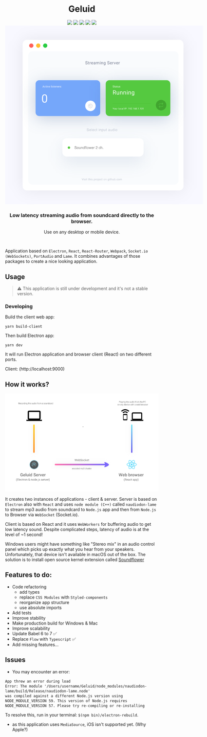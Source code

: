 <div align="center">
  <h1>Geluid</h1>

  <img src="https://img.shields.io/github/issues/kulek1/geluid.svg?style=flat-square" />
  <img src="https://img.shields.io/david/dev/kulek1/geluid.svg?style=flat-square" />
  <img src="https://img.shields.io/github/license/kulek1/geluid.svg?color=%2344cc12%3B&style=flat-square" />
  <img src="https://img.shields.io/github/package-json/v/kulek1/geluid.svg?style=flat-square" />
  <img src="https://img.shields.io/github/package-json/dependency-version/kulek1/geluid/react.svg?style=flat-square" />
  <br/>
  <img src="https://raw.githubusercontent.com/kulek1/readmeimages/master/geluid.png" style="max-width: 650px"/>
  <h3>Low latency streaming audio from soundcard directly to the browser.</h3>
  <p>Use on any desktop or mobile device.</p>
</div>

<br/>

Application based on `Electron`, `React`, `React-Router`, `Webpack`, `Socket.io (WebSockets)`, `PortAudio` and `Lame`.
It combines advantages of those packages to create a nice looking application.

## Usage

> :warning: This application is still under development and it's not a stable version.

### Developing

Build the client web app:

```
yarn build-client
```

Then build Electron app:

```
yarn dev
```

It will run Electron application and browser client (React) on two different ports.

Client: (http://localhost:9000)

## How it works?

<div align="center">
  <img src="https://raw.githubusercontent.com/kulek1/readmeimages/master/geluid-how-it-works.png" />
</div>

It creates two instances of applications - client & server.
Server is based on `Electron` also with `React` and uses `node module (C++)` called `naudiodon-lame` to stream mp3 audio from soundcard to `Node.js` app and then from `Node.js` to Browser via `WebSocket` (Socket.io).

Client is based on React and it uses `WebWorkers` for buffering audio to get low latency sound.
Despite complicated steps, latency of audio is at the level of ~1 second!

Windows users might have something like "Stereo mix" in an audio control panel which picks up exactly what you hear from your speakers. Unfortunately, that device isn't available in macOS out of the box. The solution is to install open source kernel extension called [Soundflower](https://rogueamoeba.com/freebies/soundflower/)

## Features to do:

- Code refactoring
  - add types
  - replace `CSS Modules` with `Styled-components`
  - reorganize app structure
  - use absolute imports
- Add tests
- Improve stability
- Make production build for Windows & Mac
- Improve scalability
- Update Babel 6 to 7 ✅
- Replace `Flow` with `Typescript` ✅
- Add missing features...

## Issues

- You may encounter an error:

```
App threw an error during load
Error: The module '/Users/username/Geluid/node_modules/naudiodon-lame/build/Release/naudiodon-lame.node'
was compiled against a different Node.js version using
NODE_MODULE_VERSION 59. This version of Node.js requires
NODE_MODULE_VERSION 57. Please try re-compiling or re-installing
```

To resolve this, run in your terminal: `$(npm bin)/electron-rebuild`.

- as this application uses `MediaSource`, iOS isn't supported yet. (Why Apple?)
